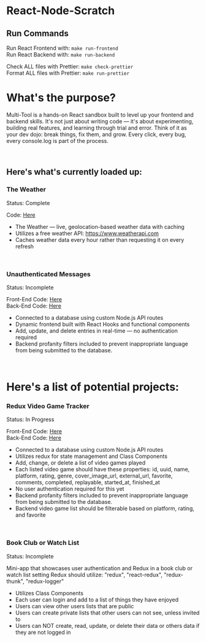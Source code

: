 # React-Node-Scratch

## Run Commands

Run React Frontend with: `make run-frontend` </br>
Run React Backend with: `make run-backend` </br>

Check ALL files with Prettier: `make check-prettier` </br>
Format ALL files with Prettier: `make run-prettier` </br>

# What's the purpose?

Multi-Tool is a hands-on React sandbox built to level up your frontend and backend skills. It's not just about writing code — it's about experimenting, building real features, and learning through trial and error. Think of it as your dev dojo: break things, fix them, and grow. Every click, every bug, every console.log is part of the process.

</br>

## Here's what's currently loaded up:

### The Weather

Status: Complete

Code: [Here](frontend/src/components/weather.js) </br>

- The Weather — live, geolocation-based weather data with caching
- Utilizes a free weather API: https://www.weatherapi.com
- Caches weather data every hour rather than requesting it on every refresh

</br>

### Unauthenticated Messages

Status: Incomplete

Front-End Code: [Here](frontend/src/components/unauthenticatedMessages.js) </br>
Back-End Code: [Here](backend/routes/unauthenticatedMessagesRouter.js) </br>

- Connected to a database using custom Node.js API routes
- Dynamic frontend built with React Hooks and functional components
- Add, update, and delete entries in real-time — no authentication required
- Backend profanity filters included to prevent inappropriate language from being submitted to the database.

</br>

# Here's a list of potential projects:

### Redux Video Game Tracker

Status: In Progress

Front-End Code: [Here](frontend/src/components/unauthenticatedMessages.js) </br>
Back-End Code: [Here](backend/routes/videoGamesRouter.js) </br>

- Connected to a database using custom Node.js API routes
- Utilizes redux for state management and Class Components
- Add, change, or delete a list of video games played
- Each listed video game should have these properties: id, uuid, name, platform, rating, genre, cover_image_url, external_url, favorite, comments, completed, replayable, started_at, finished_at
- No user authentication required for this yet
- Backend profanity filters included to prevent inappropriate language from being submitted to the database.
- Backend video game list should be filterable based on platform, rating, and favorite

</br>

### Book Club or Watch List

Status: Incomplete

<!-- Code: [Here]() </br> -->

Mini-app that showcases user authentication and Redux in a book club or watch list setting
Redux should utilize: "redux", "react-redux", "redux-thunk", "redux-logger"

- Utilizes Class Components
- Each user can login and add to a list of things they have enjoyed
- Users can view other users lists that are public
- Users can create private lists that other users can not see, unless invited to
- Users can NOT create, read, update, or delete their data or others data if they are not logged in

</br>
